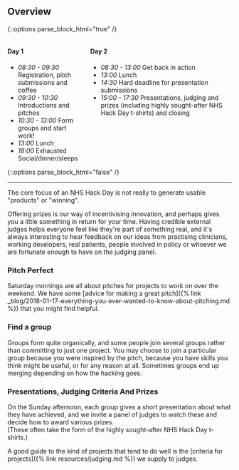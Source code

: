 ## Overview

{::options parse_block_html="true" /}
<div class="columns"><div>

#### Day 1
- _08:30 - 09:30_ Registration, pitch submissions and coffee
- _09:30 - 10:30_ Introductions and pitches
- _10:30 - 13:00_ Form groups and start work!
- _13:00_         Lunch
- _18:00_         Exhausted Social/dinner/sleeps

</div><div>

#### Day 2
- _08:30 - 13:00_ Get back in action
- _13:00_         Lunch
- _14:30_         Hard deadline for presentation submissions
- _15:00 - 17:30_ Presentations, judging and prizes (including highly sought-after NHS Hack Day t-shirts) and closing

</div></div>
{::options parse_block_html="false" /}

----

The core focus of an NHS Hack Day is not really to generate usable "products" or "winning".

Offering prizes is our way of incentivising innovation, and perhaps gives you a little something in return for your time. Having credible external judges helps everyone feel like they're part of something real, and it's always interesting to hear feedback on our ideas from practising clinicians, working developers, real patients, people involved in policy or whoever we are fortunate enough to have on the judging panel.

### Pitch Perfect
Saturday mornings are all about pitches for projects to work on over the weekend. We have some [advice for making a great pitch]({% link _blog/2018-01-17-everything-you-ever-wanted-to-know-about-pitching.md %}) that you might find helpful.

### Find a group
Groups form quite organically, and some people join several groups rather than committing to just one project. You may choose to join a particular group because you were inspired by the pitch, because you have skills you think might be useful, or for any reason at all. Sometimes groups end up merging depending on how the hacking goes.

### Presentations, Judging Criteria And Prizes
On the Sunday afternoon, each group gives a short presentation about what they have achieved, and we invite a panel of judges to watch these and decide how to award various prizes.  
(These often take the form of the highly sought-after NHS Hack Day t-shirts.)

A good guide to the kind of projects that tend to do well is the [criteria for projects]({% link resources/judging.md %}) we supply to judges.
